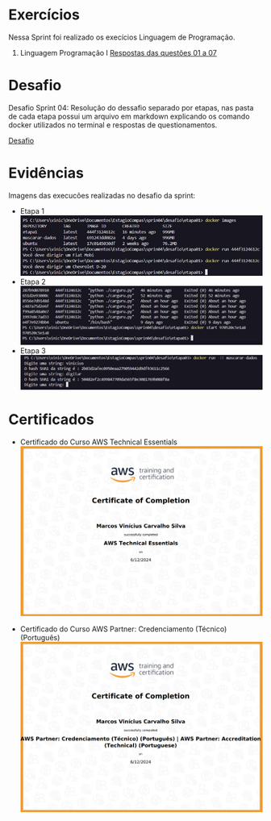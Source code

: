 # Exercícios


Nessa Sprint foi realizado os execícios Linguagem de Programação.

1. Linguagem Programação I
[Respostas das questões 01 a 07](/Sprint4/exercicio/)

# Desafio

Desafio Sprint 04: Resolução do dessafio separado por etapas, nas pasta de cada etapa possui um arquivo em markdown explicando os comando docker utilizados no terminal e respostas de questionamentos.

[Desafio](/Sprint4/desafio/)


# Evidências


Imagens das execucões realizadas no desafio da sprint:

- Etapa 1
![Evidencia 1](/Sprint4/evidencias/ExecucaoEtapa1.png)
- Etapa 2
![Evidencia 2](/Sprint4/evidencias/ExecucaoEtapa2.png)
- Etapa 3
![Evidencia 3](/Sprint4/evidencias/ExecucaoEtapa3.png)


# Certificados


- Certificado do Curso AWS Technical Essentials
![AWS Technical Essentials](/Sprint4/certificados/certificadoAWS_sprint4.png) 

- Certificado do Curso AWS Partner: Credenciamento (Técnico) (Português)
![AWS Partner: Credenciamento ](/Sprint4/certificados/certificadoAWS-sprint4.png) 